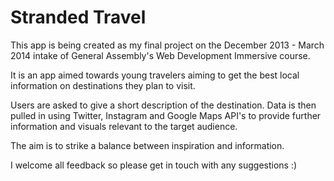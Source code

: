 # Stranded Travel

This app is being created as my final project on the December 2013 - March 2014
intake of General Assembly's Web Development Immersive course.

It is an app aimed towards young travelers aiming to get the best local information on destinations they plan to visit.

Users are asked to give a short description of the destination. Data is then pulled in using Twitter, Instagram and Google Maps API's to provide further information and visuals relevant to the target audience. 

The aim is to strike a balance between inspiration and information.

I welcome all feedback so please get in touch with any suggestions :)

